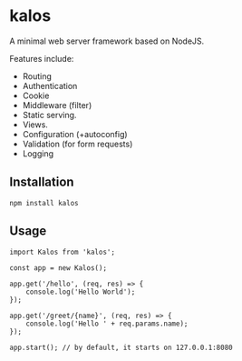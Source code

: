 # kalos

A minimal web server framework based on NodeJS.

Features include:

- Routing
- Authentication
- Cookie
- Middleware (filter)
- Static serving.
- Views.
- Configuration (+autoconfig)
- Validation (for form requests)
- Logging

## Installation

```
npm install kalos
```

## Usage

```
import Kalos from 'kalos';

const app = new Kalos();

app.get('/hello', (req, res) => {
    console.log('Hello World');
});

app.get('/greet/{name}', (req, res) => {
    console.log('Hello ' + req.params.name);
});

app.start(); // by default, it starts on 127.0.0.1:8080
```
